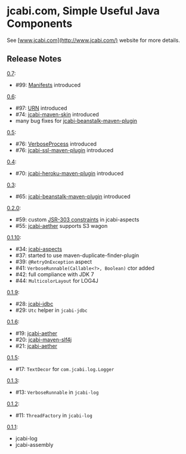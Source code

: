 jcabi.com, Simple Useful Java Components
=====

See [www.jcabi.com](http://www.jcabi.com/) website for more details.

## Release Notes ##

[0.7](#100):

 * #99: [Manifests](http://www.jcabi.com/jcabi-manifests/apidocs-0.7/com/jcabi/manifests/Manifests.html) introduced

[0.6](#98):

 * #97: [URN](http://www.jcabi.com/jcabi-urn/apidocs-0.6/com/jcabi/urn/URN.html) introduced
 * #74: [jcabi-maven-skin](http://www.jcabi.com/jcabi-maven-skin/) introduced
 * many bug fixes for [jcabi-beanstalk-maven-plugin](http://www.jcabi.com/jcabi-beanstalk-maven-plugin/)

[0.5](#77):

 * #76: [VerboseProcess](http://www.jcabi.com/jcabi-log/apidocs-0.5/com/jcabi/log/VerboseProcess.html) introduced
 * #76: [jcabi-ssl-maven-plugin](http://www.jcabi.com/jcabi-ssl-maven-plugin) introduced

[0.4](#71):

 * #70: [jcabi-heroku-maven-plugin](http://www.jcabi.com/jcabi-heroku-maven-plugin) introduced

[0.3](#69):

 * #65: [jcabi-beanstalk-maven-plugin](http://www.jcabi.com/jcabi-beanstalk-maven-plugin) introduced

[0.2.0](#60):

 * #59: custom [JSR-303 constraints](http://www.jcabi.com/jcabi-aspects/jsr-303.html) in jcabi-aspects
 * #55: [jcabi-aether](http://www.jcabi.com/jcabi-aether) supports S3 wagon

[0.1.10](#46):

 * #34: [jcabi-aspects](http://www.jcabi.com/jcabi-aspects)
 * #37: started to use maven-duplicate-finder-plugin
 * #39: `@RetryOnException` aspect
 * #41: `VerboseRunnable(Callable<?>, Boolean)` ctor added
 * #42: full compliance with JDK 7
 * #44: `MulticolorLayout` for LOG4J

[0.1.9](#33):

 * #28: [jcabi-jdbc](http://www.jcabi.com/jcabi-jdbc)
 * #29: `Utc` helper in `jcabi-jdbc`

[0.1.6](#22):

 * #19: [jcabi-aether](http://www.jcabi.com/jcabi-velocity)
 * #20: [jcabi-maven-slf4j](http://www.jcabi.com/jcabi-maven-slf4j)
 * #21: [jcabi-aether](http://www.jcabi.com/jcabi-ether)

[0.1.5](#18):

 * #17: `TextDecor` for `com.jcabi.log.Logger`

[0.1.3](#14):

 * #13: `VerboseRunnable` in `jcabi-log`

[0.1.2](#12):

 * #11: `ThreadFactory` in `jcabi-log`

[0.1.1](#10):

 * jcabi-log
 * jcabi-assembly
